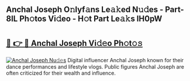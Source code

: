 ## Anchal Joseph O𝚗lyf𝚊ns Le𝚊𝚔ed N𝚞𝚍es - Part-8IL Ph𝚘tos Vi𝚍eo - H𝚘t Part Le𝚊𝚔s lH0pW

# <h2><a href="http://hf5dwp.feru.top/?c=Anchal+Joseph">🔗 👉 🔴 Anchal Joseph Vi𝚍𝚎o Ph𝚘t𝚘𝚜</a></h2>

[![Anchal Joseph Nu𝚍𝚎s](https://i.imgur.com/0TWrTi3.gif)](http://hf5dwp.feru.top/?c=Anchal+Joseph)
Digital influencer Anchal Joseph known for their dance performances and lifestyle vlogs. Public figures Anchal Joseph are often criticized for their wealth and influence. 
